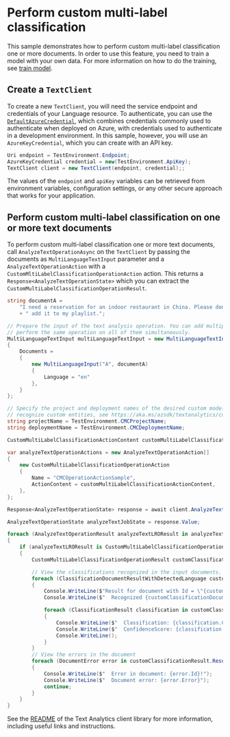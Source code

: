 # Perform custom multi-label classification

This sample demonstrates how to perform custom multi-label classification one or more documents. In order to use this feature, you need to train a model with your own data. For more information on how to do the training, see [train model][train_model].

## Create a `TextClient`

To create a new `TextClient`, you will need the service endpoint and credentials of your Language resource. To authenticate, you can use the [`DefaultAzureCredential`][DefaultAzureCredential], which combines credentials commonly used to authenticate when deployed on Azure, with credentials used to authenticate in a development environment. In this sample, however, you will use an `AzureKeyCredential`, which you can create with an API key.

```C# Snippet:CreateTextClient
Uri endpoint = TestEnvironment.Endpoint;
AzureKeyCredential credential = new(TestEnvironment.ApiKey);
TextClient client = new TextClient(endpoint, credential);;
```

The values of the `endpoint` and `apiKey` variables can be retrieved from environment variables, configuration settings, or any other secure approach that works for your application.

## Perform custom multi-label classification on one or more text documents

To perform custom multi-label classification one or more text documents, call `AnalyzeTextOperationAsync` on the `TextClient` by passing the documents as `MultiLanguageTextInput` parameter and a `AnalyzeTextOperationAction` with a `CustomMltiLabelClassificationOperationAction` action. This returns a `Response<AnalyzeTextOperationState>` which you can extract the `CustomMultiLabelClassificationOperationResult`.

```C# Snippet:Sample10_AnalyzeTextOperationAsync_CustomMultiLabelClassificationOperationAction
string documentA =
    "I need a reservation for an indoor restaurant in China. Please don't stop the music. Play music and"
    + " add it to my playlist.";

// Prepare the input of the text analysis operation. You can add multiple documents to this list and
// perform the same operation on all of them simultaneously.
MultiLanguageTextInput multiLanguageTextInput = new MultiLanguageTextInput()
{
    Documents =
    {
        new MultiLanguageInput("A", documentA)
        {
            Language = "en"
        },
    }
};

// Specify the project and deployment names of the desired custom model. To train your own custom model to
// recognize custom entities, see https://aka.ms/azsdk/textanalytics/customentityrecognition.
string projectName = TestEnvironment.CMCProjectName;
string deploymentName = TestEnvironment.CMCDeploymentName;

CustomMultiLabelClassificationActionContent customMultiLabelClassificationActionContent = new CustomMultiLabelClassificationActionContent(projectName, deploymentName);

var analyzeTextOperationActions = new AnalyzeTextOperationAction[]
{
    new CustomMultiLabelClassificationOperationAction
    {
        Name = "CMCOperationActionSample",
        ActionContent = customMultiLabelClassificationActionContent,
    },
};

Response<AnalyzeTextOperationState> response = await client.AnalyzeTextOperationAsync(multiLanguageTextInput, analyzeTextOperationActions);

AnalyzeTextOperationState analyzeTextJobState = response.Value;

foreach (AnalyzeTextOperationResult analyzeTextLROResult in analyzeTextJobState.Actions.Items)
{
    if (analyzeTextLROResult is CustomMultiLabelClassificationOperationResult)
    {
        CustomMultiLabelClassificationOperationResult customClassificationResult = (CustomMultiLabelClassificationOperationResult)analyzeTextLROResult;

        // View the classifications recognized in the input documents.
        foreach (ClassificationDocumentResultWithDetectedLanguage customClassificationDocument in customClassificationResult.Results.Documents)
        {
            Console.WriteLine($"Result for document with Id = \"{customClassificationDocument.Id}\":");
            Console.WriteLine($"  Recognized {customClassificationDocument.Class.Count} classifications:");

            foreach (ClassificationResult classification in customClassificationDocument.Class)
            {
                Console.WriteLine($"  Classification: {classification.Category}");
                Console.WriteLine($"  ConfidenceScore: {classification.ConfidenceScore}");
                Console.WriteLine();
            }
        }
        // View the errors in the document
        foreach (DocumentError error in customClassificationResult.Results.Errors)
        {
            Console.WriteLine($"  Error in document: {error.Id}!");
            Console.WriteLine($"  Document error: {error.Error}");
            continue;
        }
    }
}
```

See the [README] of the Text Analytics client library for more information, including useful links and instructions.

[train_model]: https://aka.ms/azsdk/textanalytics/customfunctionalities
[DefaultAzureCredential]: https://github.com/Azure/azure-sdk-for-net/blob/main/sdk/identity/Azure.Identity/README.md
[README]: https://github.com/quentinRobinson/azure-sdk-for-net/blob/qrobinson/analyze-text-sdk/sdk/cognitivelanguage/Azure.AI.Language.TextAnalytics/samples/README.md
